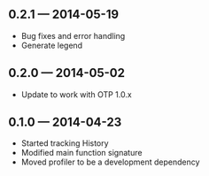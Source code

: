 
## 0.2.1 — 2014-05-19

* Bug fixes and error handling
* Generate legend

## 0.2.0 — 2014-05-02

* Update to work with OTP 1.0.x

## 0.1.0 — 2014-04-23

* Started tracking History
* Modified main function signature
* Moved profiler to be a development dependency
